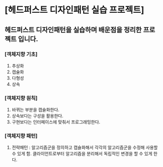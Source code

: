 # [헤드퍼스트 디자인패턴 실습 프로젝트]
## 헤드퍼스트 디자인패턴을 실습하며 배운점을 정리한 프로젝트 입니다.

### [객체지향 기초]
1. 추상화
2. 캡슐화
3. 다형성
4. 상속

### [객체지향 원칙]
1. 바뀌는 부분을 캡슐화한다.
2. 상속보다는 구성을 활용한다.
3. 구현보다는 인터페이스에 맞춰서 프로그래밍한다.

### [객체지향 패턴]
1. 전략패턴 : 알고리즘군을 정의하고 캡슐화해서 각각의 알고리즘군을 수정해 사용할 수 있게 함. 클라이언트로부터 알고리즘을 분리해서 독립적인 변경을 할 수 있게 한다.